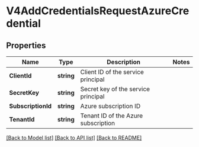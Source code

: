 # V4AddCredentialsRequestAzureCredential

## Properties

Name | Type | Description | Notes
------------ | ------------- | ------------- | -------------
**ClientId** | **string** | Client ID of the service principal | 
**SecretKey** | **string** | Secret key of the service principal | 
**SubscriptionId** | **string** | Azure subscription ID | 
**TenantId** | **string** | Tenant ID of the Azure subscription | 

[[Back to Model list]](../README.md#documentation-for-models) [[Back to API list]](../README.md#documentation-for-api-endpoints) [[Back to README]](../README.md)


